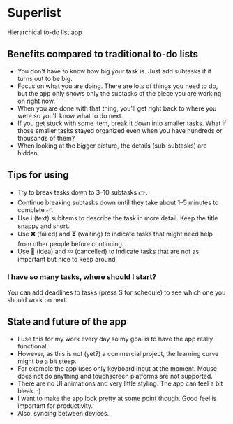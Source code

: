 # Superlist
Hierarchical to-do list app

## Benefits compared to traditional to-do lists
- You don't have to know how big your task is. Just add subtasks if it turns out to be big.
- Focus on what you are doing. There are lots of things you need to do, but the app only shows only the subtasks of the piece you are working on right now.
- When you are done with that thing, you'll get right back to where you were so you'll know what to do next.
- If you get stuck with some item, break it down into smaller tasks. What if those smaller tasks stayed organized even when you have hundreds or thousands of them?
- When looking at the bigger picture, the details (sub-subtasks) are hidden.

## Tips for using
- Try to break tasks down to 3–10 subtasks 👉.
- Continue breaking subtasks down until they take about 1–5 minutes to complete ✅.
- Use ℹ️ (text) subitems to describe the task in more detail. Keep the title snappy and short.
- Use ❌ (failed) and ⏳ (waiting) to indicate tasks that might need help  from other people before continuing.
- Use 🦄 (idea) and 💤 (cancelled) to indicate tasks that are not as important but nice to keep around.

### I have so many tasks, where should I start?
You can add deadlines to tasks (press S for schedule) to see which one you should work on next.

## State and future of the app
- I use this for my work every day so my goal is to have the app really functional.
- However, as this is not (yet?) a commercial project, the learning curve might be a bit steep.
- For example the app uses only keyboard input at the moment. Mouse does not do anything and touchscreen platforms are not supported.
- There are no UI animations and very little styling. The app can feel a bit bleak. :)
- I want to make the app look pretty at some point though. Good feel is important for productivity.
- Also, syncing between devices.
